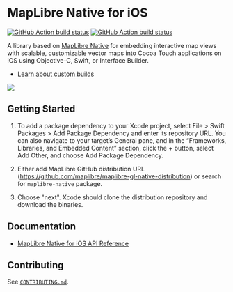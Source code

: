 # MapLibre Native for iOS

[![GitHub Action build status](https://github.com/maplibre/maplibre-native/workflows/ios-ci/badge.svg)](https://github.com/maplibre/maplibre-native/actions/workflows/ios-ci.yml) [![GitHub Action build status](https://github.com/maplibre/maplibre-native/workflows/ios-release/badge.svg)](https://github.com/maplibre/maplibre-native/actions/workflows/ios-release.yml)

A library based on [MapLibre Native](https://github.com/maplibre/maplibre-native) for embedding interactive map views with scalable, customizable vector maps into Cocoa Touch applications on iOS using Objective-C, Swift, or Interface Builder.

* [Learn about custom builds](INSTALL.md)

![](docs/img/screenshot.png)

## Getting Started

1. To add a package dependency to your Xcode project, select File > Swift Packages > Add Package Dependency and enter its repository URL. You can also navigate to your target’s General pane, and in the “Frameworks, Libraries, and Embedded Content” section, click the + button, select Add Other, and choose Add Package Dependency.

2. Either add MapLibre GitHub distribution URL (https://github.com/maplibre/maplibre-gl-native-distribution) or search for `maplibre-native` package.

3. Choose "next". Xcode should clone the distribution repository and download the binaries.

## Documentation

- [MapLibre Native for iOS API Reference](https://maplibre.org/maplibre-native/ios/api/)

## Contributing

See [`CONTRIBUTING.md`](./CONTRIBUTING.md).
